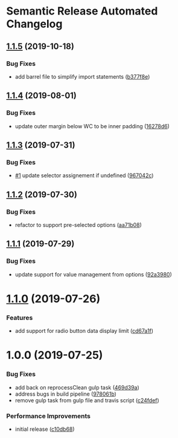 # Semantic Release Automated Changelog

## [1.1.5](https://github.com/AlaskaAirlines/OrionStatelessComponents__ods-inputoptions/compare/v1.1.4...v1.1.5) (2019-10-18)


### Bug Fixes

* add barrel file to simplify import statements ([b377f8e](https://github.com/AlaskaAirlines/OrionStatelessComponents__ods-inputoptions/commit/b377f8e))

## [1.1.4](https://github.com/AlaskaAirlines/OrionStatelessComponents__ods-inputoptions/compare/v1.1.3...v1.1.4) (2019-08-01)


### Bug Fixes

* update outer margin below WC to be inner padding ([16278d6](https://github.com/AlaskaAirlines/OrionStatelessComponents__ods-inputoptions/commit/16278d6))

## [1.1.3](https://github.com/AlaskaAirlines/OrionStatelessComponents__ods-inputoptions/compare/v1.1.2...v1.1.3) (2019-07-31)


### Bug Fixes

* [#1](https://github.com/AlaskaAirlines/OrionStatelessComponents__ods-inputoptions/issues/1) update selector assignement if undefined ([967042c](https://github.com/AlaskaAirlines/OrionStatelessComponents__ods-inputoptions/commit/967042c))

## [1.1.2](https://github.com/AlaskaAirlines/OrionStatelessComponents__ods-inputoptions/compare/v1.1.1...v1.1.2) (2019-07-30)


### Bug Fixes

* refactor to support pre-selected options ([aa71b08](https://github.com/AlaskaAirlines/OrionStatelessComponents__ods-inputoptions/commit/aa71b08))

## [1.1.1](https://github.com/AlaskaAirlines/OrionStatelessComponents__ods-inputoptions/compare/v1.1.0...v1.1.1) (2019-07-29)


### Bug Fixes

* update support for value management from options ([92a3980](https://github.com/AlaskaAirlines/OrionStatelessComponents__ods-inputoptions/commit/92a3980))

# [1.1.0](https://github.com/AlaskaAirlines/OrionStatelessComponents__ods-inputoptions/compare/v1.0.0...v1.1.0) (2019-07-26)


### Features

* add support for radio button data display limit ([cd67a1f](https://github.com/AlaskaAirlines/OrionStatelessComponents__ods-inputoptions/commit/cd67a1f))

# 1.0.0 (2019-07-25)


### Bug Fixes

* add back on reprocessClean gulp task ([469d39a](https://github.com/AlaskaAirlines/OrionStatelessComponents__ods-inputoptions/commit/469d39a))
* address bugs in build pipeline ([978061b](https://github.com/AlaskaAirlines/OrionStatelessComponents__ods-inputoptions/commit/978061b))
* remove gulp task from gulp file and travis script ([c24fdef](https://github.com/AlaskaAirlines/OrionStatelessComponents__ods-inputoptions/commit/c24fdef))


### Performance Improvements

* initial release ([c10db68](https://github.com/AlaskaAirlines/OrionStatelessComponents__ods-inputoptions/commit/c10db68))
